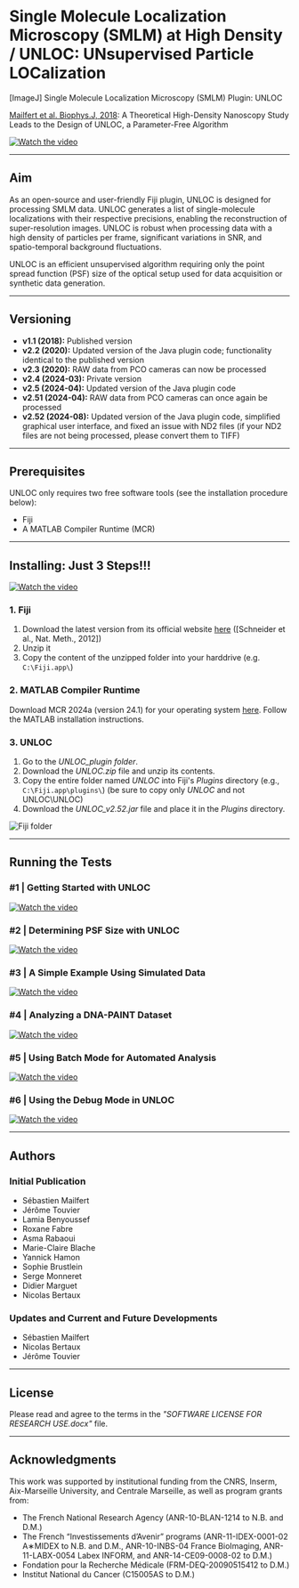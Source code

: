 # Single Molecule Localization Microscopy (SMLM) at High Density / UNLOC:  UNsupervised Particle LOCalization

[ImageJ] Single Molecule Localization Microscopy (SMLM) Plugin: UNLOC

[Mailfert et al. Biophys.J, 2018](https://www.cell.com/biophysj/fulltext/S0006-3495(18)30761-6): A Theoretical High-Density Nanoscopy Study Leads to the Design of UNLOC, a Parameter-Free Algorithm

[![Watch the video](https://github.com/MAILFERT-Sebastien/UNLOC/blob/main/Images/UNLOC_7.png)](https://youtu.be/hlHCQPL3Em8)

---

## Aim
As an open-source and user-friendly Fiji plugin, UNLOC is designed for processing SMLM data. UNLOC generates a list of single-molecule localizations with their respective precisions, enabling the reconstruction of super-resolution images. UNLOC is robust when processing data with a high density of particles per frame, significant variations in SNR, and spatio-temporal background fluctuations. 

UNLOC is an efficient unsupervised algorithm requiring only the point spread function (PSF) size of the optical setup used for data acquisition or synthetic data generation.

---

## Versioning

- **v1.1 (2018):** Published version
- **v2.2 (2020):** Updated version of the Java plugin code; functionality identical to the published version
- **v2.3 (2020):** RAW data from PCO cameras can now be processed
- **v2.4 (2024-03):** Private version
- **v2.5 (2024-04):** Updated version of the Java plugin code
- **v2.51 (2024-04):** RAW data from PCO cameras can once again be processed
- **v2.52 (2024-08):** Updated version of the Java plugin code, simplified graphical user interface, and fixed an issue with ND2 files (if your ND2 files are not being processed, please convert them to TIFF)

---

## Prerequisites
UNLOC only requires two free software tools (see the installation procedure below):

- Fiji
- A MATLAB Compiler Runtime (MCR)

---

## Installing: Just 3 Steps!!!
[![Watch the video](https://github.com/MAILFERT-Sebastien/UNLOC/blob/main/Images/UNLOC_0.png)](https://youtu.be/5JKW7ERvdkI)

### 1. Fiji
1. Download the latest version from its official website [here](https://imagej.net/Fiji/Downloads) ([Schneider et al., Nat. Meth., 2012])
2. Unzip it
3. Copy the content of the unzipped folder into your harddrive (e.g. `C:\Fiji.app\`)

### 2. MATLAB Compiler Runtime
Download MCR 2024a (version 24.1) for your operating system [here](https://www.mathworks.com/products/compiler/mcr.html?s_tid=srchtitle). Follow the MATLAB installation instructions.

### 3. UNLOC

1. Go to the *UNLOC_plugin folder*.
2. Download the *UNLOC.zip* file and unzip its contents.
3. Copy the entire folder named *UNLOC* into Fiji's *Plugins* directory (e.g., `C:\Fiji.app\plugins\`) (be sure to copy only *UNLOC* and not UNLOC\UNLOC\)
4. Download the *UNLOC_v2.52.jar* file and place it in the *Plugins* directory.

![Fiji folder](https://github.com/MAILFERT-Sebastien/UNLOC/blob/main/Images/UNLOC_Fiji.png)

---

## Running the Tests

### #1 | Getting Started with UNLOC
[![Watch the video](https://github.com/MAILFERT-Sebastien/UNLOC/blob/main/Images/UNLOC_2.png)](https://youtu.be/a0wCX3nqlxM)

### #2 | Determining PSF Size with UNLOC
[![Watch the video](https://github.com/MAILFERT-Sebastien/UNLOC/blob/main/Images/UNLOC_2.png)](https://www.youtube.com/watch?v=eUesmBXYbqA)

### #3 | A Simple Example Using Simulated Data
[![Watch the video](https://github.com/MAILFERT-Sebastien/UNLOC/blob/main/Images/UNLOC_3.png)](https://www.youtube.com/watch?v=AfKZNcJovx0)

### #4 | Analyzing a DNA-PAINT Dataset
[![Watch the video](https://github.com/MAILFERT-Sebastien/UNLOC/blob/main/Images/UNLOC_4.png)](https://www.youtube.com/watch?v=SEu8VFmdj5Q)

### #5 | Using Batch Mode for Automated Analysis
[![Watch the video](https://github.com/MAILFERT-Sebastien/UNLOC/blob/main/Images/UNLOC_5.png)](https://www.youtube.com/watch?v=3EJgBsAiJYk)

### #6 | Using the Debug Mode in UNLOC
[![Watch the video](https://github.com/MAILFERT-Sebastien/UNLOC/blob/main/Images/UNLOC_6.png)](https://www.youtube.com/watch?v=AQrCPhSbxLE)

---

## Authors
### Initial Publication
- Sébastien Mailfert
- Jérôme Touvier
- Lamia Benyoussef
- Roxane Fabre
- Asma Rabaoui
- Marie-Claire Blache
- Yannick Hamon
- Sophie Brustlein
- Serge Monneret
- Didier Marguet
- Nicolas Bertaux

### Updates and Current and Future Developments
- Sébastien Mailfert
- Nicolas Bertaux
- Jérôme Touvier

---

## License
Please read and agree to the terms in the *"SOFTWARE LICENSE FOR RESEARCH USE.docx"* file.

---

## Acknowledgments
This work was supported by institutional funding from the CNRS, Inserm, Aix-Marseille University, and Centrale Marseille, as well as program grants from:

- The French National Research Agency (ANR-10-BLAN-1214 to N.B. and D.M.)
- The French “Investissements d’Avenir” programs (ANR-11-IDEX-0001-02 A∗MIDEX to N.B. and D.M., ANR-10-INBS-04 France BioImaging, ANR-11-LABX-0054 Labex INFORM, and ANR-14-CE09-0008-02 to D.M.)
- Fondation pour la Recherche Médicale (FRM-DEQ-20090515412 to D.M.)
- Institut National du Cancer (C15005AS to D.M.)
